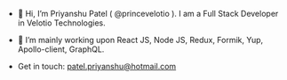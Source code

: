- 👋 Hi, I’m Priyanshu Patel ( @princevelotio ). I am a Full  Stack Developer in Velotio Technologies.
- 👀 I’m mainly working upon React JS, Node JS, Redux, Formik, Yup, Apollo-client, GraphQL.

- Get in touch: patel.priyanshu@hotmail.com

<!---
princevelotio/princevelotio is a ✨ special ✨ repository because its `README.md` (this file) appears on your GitHub profile.
You can click the Preview link to take a look at your changes.
--->
